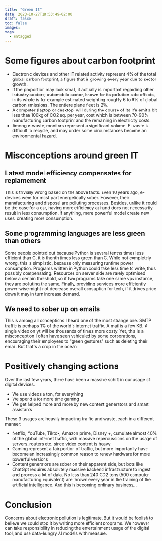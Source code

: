 ```yaml
---
title: "Green It"
date: 2023-10-27T18:53:49+02:00
draft: false
toc: false
images:
tags: 
  - untagged
---
```


# Some figures about carbon footprint

- Electronic devices and other IT related activity represent 4% of the total global carbon footprint, a figure that is growing every year due to sector growth. 
- If the proportion may look small, it actually is important regarding other industry sectors; automobile sector, known for its pollution side effects, in its whole is for example estimated weighting roughly 6 to 9% of global carbon emissions. The entiere plane fleet is 2%.
- A computer (laptop or desktop) will during the course of its life emit a bit less than 100kg of CO2 eq. per year, cost which is between 70-90% manufacturing carbon footprint and the remaining in electricity costs. 
- Among e-waste, monitors represent a significant volume. E-waste is difficult to recycle, and may under some circumstances become an environmental hazard.

# Misconceptions around green IT

## Latest model efficiency compensates for replamement

This is trivially wrong based on the above facts. Even 10 years ago, e-devices were for most part energetically sober. However, their manufacturing and disposal are polluting processes. 
Besides, unlike it could be the case for a car, having more efficiency at hand does not necessarily result in less consumption. If anything, more powerful model create new uses, creating more consumption.

## Some programming languages are less green than others

Some people pointed out because Python is several tenths times less efficient than C, it is thenth times less green than C.
While not completely wrong, this is simplistic, because only measuring runtime power consumption. Programs written in Python could take less time to write, thus possibly compensating.
Resources on server side are rarely optimised below a certain threshold, so if two programs take one same vps instance, they are polluting the same.
Finally, providing services more efficiently power-wise might not decrease overall consuption for tech, if it drives price down it may in turn increase demand.

## We need to sober up on emails

This is among all conceptions I heard one of the most strange one. SMTP traffic is perhaps 1% of the world's internet traffic. A mail is a few KB. A single video on yt will be thousands of times more costy.
Yet, this is a misconception I often have seen vehiculed by some corporations, encouraging their employees to "green gestures" such as deleting their email. But that's a drop in the ocean

# Positively changing actions

Over the last few years, there have been a massive schift in our usage of digital devices.

- We use videos a ton, for everything
- We spend a lot more time gaming
- We get helped more and more by new content generators and smart assistants

These 3 usages are heavily impacting traffic and waste, each in a different manner:

- Netflix, YouTube, Tiktok, Amazon prime, Disney +, cumulate almost 40% of the global internet traffic, with massive repercussions on the usage of servers, routers etc. since video content is heavy
- Gaming represent a fair portion of traffic, but more importantly have become an increasingly common reason to renew hardware for more powerful versions
- Content generators are sober on their apparent side, but bots like ChatGpt requires absolutely massive backend infrastructure to ingest and process a lot of data. No less than 240 CO2 tons (500 computer manufacturing equivalent) are thrown every year in the training of the artificial intelligence. And this is becoming ordinary business...

# Conclusion

Concerns about electronic pollution is legitimate. But it would be foolish to believe we could stop it by writing more efficient programs. We however can take responsibility in reducing the entertainment usage of the digital tool, and use data-hungry AI models with measure.